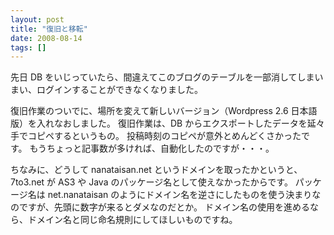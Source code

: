 ```yaml
---
layout: post
title: "復旧と移転"
date: 2008-08-14
tags: []
---
```


先日 DB をいじっていたら、間違えてこのブログのテーブルを一部消してしまいまい、ログインすることができなくなりました。

復旧作業のついでに、場所を変えて新しいバージョン（Wordpress 2.6 日本語版）を入れなおしました。
復旧作業は、DB からエクスポートしたデータを延々手でコピペするというもの。
投稿時刻のコピペが意外とめんどくさかったです。
もうちょっと記事数が多ければ、自動化したのですが・・・。

ちなみに、どうして nanataisan.net というドメインを取ったかというと、7to3.net が AS3 や Java のパッケージ名として使えなかったからです。
パッケージ名は net.nanataisan のようにドメイン名を逆さにしたものを使う決まりなのですが、先頭に数字が来るとダメなのだとか。
ドメイン名の使用を進めるなら、ドメイン名と同じ命名規則にしてほしいものですね。
